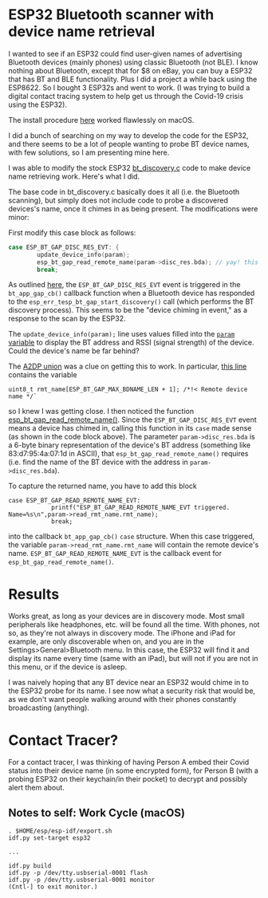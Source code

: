 # ESP32 Bluetooth scanner with device name retrieval

I wanted to see if an ESP32 could find user-given names of advertising Bluetooth
devices (mainly phones) using classic Bluetooth (not BLE). I know nothing about Bluetooth, except
that for $8 on eBay, you can buy a ESP32 that has BT and BLE functionality.  Plus I did
a project a while back using the ESP8622. So I bought 3 ESP32s and went to work. (I was trying
to build a digital contact tracing system to help get us through the Covid-19 crisis using the ESP32).

The install procedure [here](https://docs.espressif.com/projects/esp-idf/en/latest/esp32/get-started/) worked flawlessly on macOS.



I did a bunch of searching on my way to develop the code for the ESP32, and there seems to be a lot of
people wanting to probe BT device names, with few solutions, so I am presenting mine here.

 I was able to modify the stock ESP32 [bt_discovery.c](https://github.com/espressif/esp-idf/blob/master/examples/bluetooth/bluedroid/classic_bt/bt_discovery/main/bt_discovery.c) code to make device name retrieving work. Here's what I did.

The base code in bt_discovery.c basically does it all (i.e. the Bluetooth scanning), but simply does not include code to probe a discovered devices's name, once it chimes in as being present.  The modifications were minor: 

First modify this case block as follows:

```c
case ESP_BT_GAP_DISC_RES_EVT: {
        update_device_info(param);
        esp_bt_gap_read_remote_name(param->disc_res.bda); // yay! this works!!
        break;
```

As outlined [here](https://docs.espressif.com/projects/esp-idf/en/latest/esp32/api-reference/bluetooth/esp_gap_bt.html), the `ESP_BT_GAP_DISC_RES_EVT` event is triggered in the ``bt_app_gap_cb()`` callback function when a Bluetooth device has responded to the `esp_err_tesp_bt_gap_start_discovery()` call (which performs the BT discovery process). This seems to be the "device chiming in event," as a response to the scan by the ESP32.

The `update_device_info(param);` line uses values filled into the [`param` variable](https://github.com/espressif/esp-idf/blob/a352097/components/bt/host/bluedroid/api/include/api/esp_gap_bt_api.h#L339) to display the BT address and RSSI (signal strength) of the device. Could the device's name be far behind?

 The [A2DP union](https://github.com/espressif/esp-idf/blob/a352097/components/bt/host/bluedroid/api/include/api/esp_gap_bt_api.h#L226) was a clue on getting this to work.  In particular, [this line](https://github.com/espressif/esp-idf/blob/a352097/components/bt/host/bluedroid/api/include/api/esp_gap_bt_api.h#L336) contains the variable 
```
uint8_t rmt_name[ESP_BT_GAP_MAX_BDNAME_LEN + 1]; /*!< Remote device name */`
``` 

so I knew I was getting close. I then noticed the function [esp_bt_gap_read_remote_name()](https://docs.espressif.com/projects/esp-idf/en/latest/esp32/api-reference/bluetooth/esp_gap_bt.html#_CPPv427esp_bt_gap_read_remote_name13esp_bd_addr_t). Since  the `ESP_BT_GAP_DISC_RES_EVT` event means a device has chimed in, calling this function in its `case` made sense (as shown in the code block above). The parameter `param->disc_res.bda` is a 6-byte binary representation of the device's BT address (something like 83:d7:95:4a:07:1d in ASCII), that `esp_bt_gap_read_remote_name()` requires (i.e. find the name of the BT device with the address in `param->disc_res.bda`).


To capture the returned name, you have to add this block

```
case ESP_BT_GAP_READ_REMOTE_NAME_EVT:
            printf("ESP_BT_GAP_READ_REMOTE_NAME_EVT triggered. Name=%s\n",param->read_rmt_name.rmt_name);
            break;
```

into the callback ``bt_app_gap_cb()`` ``case`` structure. When this case triggered, the variable `param->read_rmt_name.rmt_name` will contain the remote device's name. `ESP_BT_GAP_READ_REMOTE_NAME_EVT` is the callback event for `esp_bt_gap_read_remote_name()`.

# Results

Works great, as long as your devices are in discovery mode.  Most small peripherals like headphones, etc. will be found all the time. With phones, not so, as they're not always in discovery mode.  The iPhone and iPad for example, are only discoverable when on, and you are in the Settings>General>Bluetooth menu. In this case, the ESP32 will find it and display its name every time (same with an iPad), but will not if you are not in this menu, or if the device is asleep.

I was naively hoping that any BT device near an ESP32 would chime in to the ESP32 probe for its name. I see now what a security risk that would be, as we don't want people walking around with their phones constantly broadcasting (anything). 

# Contact Tracer?

For a contact tracer, I was thinking of having Person A embed their Covid status into their device name (in some encrypted form), for Person B (with a probing ESP32 on their keychain/in their pocket) to decrypt and possibly alert them about.

## Notes to self: Work Cycle (macOS)
```
. $HOME/esp/esp-idf/export.sh
idf.py set-target esp32

...

idf.py build
idf.py -p /dev/tty.usbserial-0001 flash
idf.py -p /dev/tty.usbserial-0001 monitor
(Cntl-] to exit monitor.)
```


